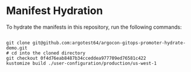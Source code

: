 
# Manifest Hydration

To hydrate the manifests in this repository, run the following commands:

```shell

git clone git@github.com:argotest64/argocon-gitops-promoter-hydrate-demo.git
# cd into the cloned directory
git checkout 0f4d76eab8487b34cceddea977709ed76581c422
kustomize build ./user-configuration/production/us-west-1
```